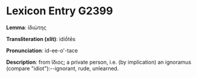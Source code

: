 # Lexicon Entry G2399

**Lemma**: ἰδιώτης

**Transliteration (xlit)**: idiṓtēs

**Pronunciation**: id-ee-o'-tace

**Description**:
from ἴδιος; a private person, i.e. (by implication) an ignoramus (compare "idiot"):--ignorant, rude, unlearned.
